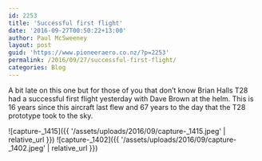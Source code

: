 ```yaml
---
id: 2253
title: 'Successful first flight'
date: '2016-09-27T00:50:22+13:00'
author: Paul McSweeney
layout: post
guid: 'https://www.pioneeraero.co.nz/?p=2253'
permalink: /2016/09/27/successful-first-flight/
categories: Blog
---
```


A bit late on this one but for those of you that don’t know Brian Halls T28 had a successful first flight yesterday with Dave Brown at the helm. This is 16 years since this aircraft last flew and 67 years to the day that the T28 prototype took to the sky.

![capture-_1415]({{ '/assets/uploads/2016/09/capture-_1415.jpeg' | relative_url }})
![capture-_1402]({{ '/assets/uploads/2016/09/capture-_1402.jpeg' | relative_url }})
